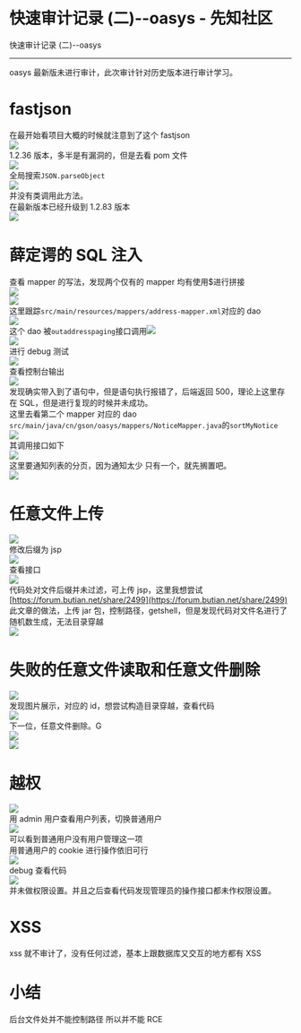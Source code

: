 

# 快速审计记录 (二)--oasys - 先知社区

快速审计记录 (二)--oasys

- - -

oasys 最新版未进行审计，此次审计针对历史版本进行审计学习。

# fastjson

在最开始看项目大概的时候就注意到了这个 fastjson  
[![](assets/1707953676-03caac07d44b82247e268ce067dee40c.png)](https://cdn.nlark.com/yuque/0/2024/png/21762749/1707098868797-9b00b5ba-7bff-43e0-b41e-be985614c47f.png#averageHue=%23e9d1b3&clientId=u804acea1-abde-4&from=paste&height=288&id=u34c2d993&originHeight=432&originWidth=1245&originalType=binary&ratio=1.5&rotation=0&showTitle=false&size=77359&status=done&style=none&taskId=u467800b7-d8ab-444b-b066-7cdeaaca9bc&title=&width=830)  
1.2.36 版本，多半是有漏洞的，但是去看 pom 文件  
[![](assets/1707953676-e9124dea502d1a21b91d984d91192e23.png)](https://cdn.nlark.com/yuque/0/2024/png/21762749/1707100529850-6446f5be-c020-42b2-bc19-86e407371cce.png#averageHue=%23202226&clientId=u6afa3b57-481e-4&from=paste&height=188&id=u4ff57114&originHeight=282&originWidth=871&originalType=binary&ratio=1.5&rotation=0&showTitle=false&size=32926&status=done&style=none&taskId=ud5df4528-2bf2-47cf-a277-566d0e7b737&title=&width=580.6666666666666)  
全局搜索`JSON.parseObject`  
[![](assets/1707953676-4029f6133ecb44f932425fad48bd5935.png)](https://cdn.nlark.com/yuque/0/2024/png/21762749/1707100623671-9fb5c183-76ae-4ed8-a00a-20f9667395f3.png#averageHue=%23a0a290&clientId=u6afa3b57-481e-4&from=paste&height=475&id=ua14ada2c&originHeight=712&originWidth=1008&originalType=binary&ratio=1.5&rotation=0&showTitle=false&size=227593&status=done&style=none&taskId=u7e0d2783-33f0-462d-a4b9-21f30751d32&title=&width=672)  
并没有类调用此方法。  
在最新版本已经升级到 1.2.83 版本  
[![](assets/1707953676-44cbc9f95ff76a00f75e37d25eda0d06.png)](https://cdn.nlark.com/yuque/0/2024/png/21762749/1707100668514-ad0309b9-e61d-49e8-b0cc-04f0ede4e966.png#averageHue=%231f2023&clientId=u6afa3b57-481e-4&from=paste&height=190&id=u8c722e7b&originHeight=285&originWidth=1021&originalType=binary&ratio=1.5&rotation=0&showTitle=false&size=29514&status=done&style=none&taskId=u6f763c9f-9df7-48fb-af47-d978f9cfca9&title=&width=680.6666666666666)

# 薛定谔的 SQL 注入

查看 mapper 的写法，发现两个仅有的 mapper 均有使用$进行拼接  
[![](assets/1707953676-c64ca29712a853d1220f5c1b7b833994.png)](https://cdn.nlark.com/yuque/0/2024/png/21762749/1707100796875-93e617aa-f58b-47ca-b420-79443ea0653d.png#averageHue=%23242f33&clientId=u6afa3b57-481e-4&from=paste&height=731&id=u9238c7d9&originHeight=1096&originWidth=1284&originalType=binary&ratio=1.5&rotation=0&showTitle=false&size=172717&status=done&style=none&taskId=udad67b08-2512-4072-851d-0b2a6f1436c&title=&width=856)  
[![](assets/1707953676-4fcee4ff22cfcff20cbb4fb9490365fc.png)](https://cdn.nlark.com/yuque/0/2024/png/21762749/1707100785676-b39d5df9-7a7c-435b-a319-08e9b6e5db8a.png#averageHue=%23242e32&clientId=u6afa3b57-481e-4&from=paste&height=643&id=u5e3e841d&originHeight=964&originWidth=1320&originalType=binary&ratio=1.5&rotation=0&showTitle=false&size=151350&status=done&style=none&taskId=u1bff3066-23fe-4a0b-8a83-813026dc5dc&title=&width=880)  
这里跟踪`src/main/resources/mappers/address-mapper.xml`对应的 dao  
[![](assets/1707953676-37d86916b3999681c55b4e41f25ed7fa.png)](https://cdn.nlark.com/yuque/0/2024/png/21762749/1707101141851-d172555c-20d4-4d5a-ab8b-3f750d95f5c3.png#averageHue=%231f2124&clientId=u6afa3b57-481e-4&from=paste&height=199&id=u4bb1ee00&originHeight=298&originWidth=1879&originalType=binary&ratio=1.5&rotation=0&showTitle=false&size=33758&status=done&style=none&taskId=uff041475-7a1f-4004-8b27-79710fc0517&title=&width=1252.6666666666667)  
这个 dao 被`outaddresspaging`接口调用[![](assets/1707953676-2cf46fc8cee6d4764a46fb8d442d6b35.png)](https://cdn.nlark.com/yuque/0/2024/png/21762749/1707101172699-b29d56bc-1511-44f9-a32a-2140c3d477bd.png#averageHue=%23202225&clientId=u6afa3b57-481e-4&from=paste&height=657&id=u73e513af&originHeight=985&originWidth=1350&originalType=binary&ratio=1.5&rotation=0&showTitle=false&size=211670&status=done&style=none&taskId=u15857613-4b62-4c93-b426-45e66c39079&title=&width=900)  
[![](assets/1707953676-e8aa7871f3faed562da0be9394904c57.png)](https://cdn.nlark.com/yuque/0/2024/png/21762749/1707103181966-83aad54d-665c-4cb7-93b5-d61f1d990501.png#averageHue=%23e8eef4&clientId=u6afa3b57-481e-4&from=paste&height=409&id=u29350926&originHeight=613&originWidth=682&originalType=binary&ratio=1.5&rotation=0&showTitle=false&size=82709&status=done&style=none&taskId=u584a8750-f545-4f3e-b60a-8420e819378&title=&width=454.6666666666667)  
进行 debug 测试  
[![](assets/1707953676-64a16d6912fe84b281e9bc723708e8af.png)](https://cdn.nlark.com/yuque/0/2024/png/21762749/1707103169546-b6932889-4825-46c0-8d6f-b0094686a92d.png#averageHue=%23232831&clientId=u6afa3b57-481e-4&from=paste&height=261&id=ua800c9d0&originHeight=391&originWidth=1804&originalType=binary&ratio=1.5&rotation=0&showTitle=false&size=139801&status=done&style=none&taskId=u57502c78-a2be-4f5b-bd50-074879addc1&title=&width=1202.6666666666667)  
查看控制台输出  
[![](assets/1707953676-8bc4ff69c1d41cf8d07ebeafa345a6f7.png)](https://cdn.nlark.com/yuque/0/2024/png/21762749/1707103377905-ed0f5506-8702-4e64-816c-3ded7c5455b5.png#averageHue=%23202226&clientId=u6afa3b57-481e-4&from=paste&height=195&id=ue230020e&originHeight=292&originWidth=2200&originalType=binary&ratio=1.5&rotation=0&showTitle=false&size=53127&status=done&style=none&taskId=uef642dfd-f1f5-47a7-889f-63cc2641473&title=&width=1466.6666666666667)  
发现确实带入到了语句中，但是语句执行报错了，后端返回 500，理论上这里存在 SQL，但是进行复现的时候并未成功。  
这里去看第二个 mapper 对应的 dao  
`src/main/java/cn/gson/oasys/mappers/NoticeMapper.java`的`sortMyNotice`  
[![](assets/1707953676-50dcaf411bfccd1bcd8ec119da39433f.png)](https://cdn.nlark.com/yuque/0/2024/png/21762749/1707103959052-c6b67ae4-a08f-466c-bd6a-ced142517cad.png#averageHue=%231f2125&clientId=u6afa3b57-481e-4&from=paste&height=82&id=ufdd20d07&originHeight=123&originWidth=1650&originalType=binary&ratio=1.5&rotation=0&showTitle=false&size=17335&status=done&style=none&taskId=uba737be7-bc4b-40bf-82c1-97abc80dad1&title=&width=1100)  
其调用接口如下  
[![](assets/1707953676-b1676d45f4e1ad341d0327e07e9941ee.png)](https://cdn.nlark.com/yuque/0/2024/png/21762749/1707103971823-8def8ac9-a325-41ab-bf1c-c74a29df361a.png#averageHue=%23202226&clientId=u6afa3b57-481e-4&from=paste&height=527&id=u29b0761f&originHeight=790&originWidth=1278&originalType=binary&ratio=1.5&rotation=0&showTitle=false&size=190666&status=done&style=none&taskId=u30537af6-63be-436d-828a-a4dded2631c&title=&width=852)  
这里要通知列表的分页，因为通知太少 只有一个，就先搁置吧。  
[![](assets/1707953676-52ca2cfb43076edda5edd501dab1f953.png)](https://cdn.nlark.com/yuque/0/2024/png/21762749/1707104503683-38e284d2-461e-404e-a356-d9017a8d2193.png#averageHue=%23b2c7d0&clientId=u6afa3b57-481e-4&from=paste&height=697&id=u5dee410f&originHeight=1045&originWidth=2067&originalType=binary&ratio=1.5&rotation=0&showTitle=false&size=99667&status=done&style=none&taskId=u3356479f-f82a-404f-98e6-54a049cf0e0&title=&width=1378)

# 任意文件上传

[![](assets/1707953676-8434c2f0e071f82fb9a64333d2274426.png)](https://cdn.nlark.com/yuque/0/2024/png/21762749/1707104956144-419ee7f4-1c9f-4ef9-9ca1-64f19c2c6558.png#averageHue=%23fefdfc&clientId=u6afa3b57-481e-4&from=paste&height=619&id=u6c7ed7d9&originHeight=928&originWidth=1728&originalType=binary&ratio=1.5&rotation=0&showTitle=false&size=40065&status=done&style=none&taskId=ub66ddbee-419e-427b-ac1c-fa5a6083341&title=&width=1152)  
修改后缀为 jsp  
[![](assets/1707953676-d112490b5f8bc09dfdbdbc64bdcac418.png)](https://cdn.nlark.com/yuque/0/2024/png/21762749/1707105001849-ff18aa92-e230-4612-8e29-9907f13efc79.png#averageHue=%23ebeff4&clientId=u6afa3b57-481e-4&from=paste&height=557&id=u0010570a&originHeight=835&originWidth=1437&originalType=binary&ratio=1.5&rotation=0&showTitle=false&size=256252&status=done&style=none&taskId=u8898d5fa-20c6-4e37-8bbe-54370d04c51&title=&width=958)  
查看接口  
[![](assets/1707953676-9db6b4aa28f0514f5735ede9d19e8239.png)](https://cdn.nlark.com/yuque/0/2024/png/21762749/1707104933703-d59947c6-f965-4167-9185-fbba95194778.png#averageHue=%2322262f&clientId=u6afa3b57-481e-4&from=paste&height=283&id=u240c7e08&originHeight=424&originWidth=2289&originalType=binary&ratio=1.5&rotation=0&showTitle=false&size=172699&status=done&style=none&taskId=uf94addb3-9a41-45f3-85aa-8ef7981b7cb&title=&width=1526)  
代码处对文件后缀并未过滤，可上传 jsp，这里我想尝试 [https://forum.butian.net/share/2499](https://forum.butian.net/share/2499)  
此文章的做法，上传 jar 包，控制路径，getshell，但是发现代码对文件名进行了随机数生成，无法目录穿越  
[![](assets/1707953676-41e46536b22b04943a06a5cf059aca73.png)](https://cdn.nlark.com/yuque/0/2024/png/21762749/1707105347886-5a844253-4f17-47ab-a754-3f4505e1aaf7.png#averageHue=%23262a32&clientId=u6afa3b57-481e-4&from=paste&height=306&id=uebd30d7c&originHeight=459&originWidth=1857&originalType=binary&ratio=1.5&rotation=0&showTitle=false&size=190667&status=done&style=none&taskId=ua59db780-6ffd-4355-8ecb-68fb1d28aef&title=&width=1238)

# 失败的任意文件读取和任意文件删除

[![](assets/1707953676-7b4571a2dcb7ebdde6c1bda52a2d524f.png)](https://cdn.nlark.com/yuque/0/2024/png/21762749/1707105513752-a91fe5e6-8874-49f6-a9c2-3b0938a8ff32.png#averageHue=%23ebeff3&clientId=u6afa3b57-481e-4&from=paste&height=373&id=u820b8426&originHeight=559&originWidth=1371&originalType=binary&ratio=1.5&rotation=0&showTitle=false&size=118298&status=done&style=none&taskId=u7b533c67-5658-4b7d-b6bf-88ffe54d731&title=&width=914)  
发现图片展示，对应的 id，想尝试构造目录穿越，查看代码  
[![](assets/1707953676-1722f83eaa816186052a3ba2a563bece.png)](https://cdn.nlark.com/yuque/0/2024/png/21762749/1707105560415-209be6bc-fd5c-4cef-924e-baf1da43559d.png#averageHue=%23212226&clientId=u6afa3b57-481e-4&from=paste&height=179&id=ubdcbaa79&originHeight=268&originWidth=1245&originalType=binary&ratio=1.5&rotation=0&showTitle=false&size=38702&status=done&style=none&taskId=u2604ab97-e8ea-4b13-a114-6f560124a7d&title=&width=830)  
下一位，任意文件删除。G  
[![](assets/1707953676-fb94bac5346b5f19326c88e25db335b3.png)](https://cdn.nlark.com/yuque/0/2024/png/21762749/1707105617680-9463674d-5553-44c4-8cf1-adc545aa8a49.png#averageHue=%23e8edf3&clientId=u6afa3b57-481e-4&from=paste&height=370&id=uc8f910e0&originHeight=555&originWidth=645&originalType=binary&ratio=1.5&rotation=0&showTitle=false&size=70274&status=done&style=none&taskId=uff25ba47-4ed6-410e-a601-f95fc162f21&title=&width=430)  
[![](assets/1707953676-464b2172f8e1f5d9d72c6bac8215f13c.png)](https://cdn.nlark.com/yuque/0/2024/png/21762749/1707105605286-33e70162-fc37-4a4d-9f6f-e8bcb23c2f35.png#averageHue=%23202225&clientId=u6afa3b57-481e-4&from=paste&height=317&id=u10e54cb5&originHeight=475&originWidth=1207&originalType=binary&ratio=1.5&rotation=0&showTitle=false&size=91083&status=done&style=none&taskId=uc70195fb-a610-44ab-a582-86cc2b8b3a4&title=&width=804.6666666666666)

# 越权

[![](assets/1707953676-e0079c5560f2bf1d04574f22d194f75d.png)](https://cdn.nlark.com/yuque/0/2024/png/21762749/1707106247169-19b83d1a-df5d-4383-be87-6c5f3a9f7d4f.png#averageHue=%23bae1dd&clientId=u6afa3b57-481e-4&from=paste&height=367&id=uddfa9908&originHeight=550&originWidth=1395&originalType=binary&ratio=1.5&rotation=0&showTitle=false&size=148528&status=done&style=none&taskId=u4d60bfc1-6197-43df-83fa-a9931448f80&title=&width=930)  
用 admin 用户查看用户列表，切换普通用户  
[![](assets/1707953676-91cccc913d9b7ba8f50fe5597bbe65ca.png)](https://cdn.nlark.com/yuque/0/2024/png/21762749/1707106274906-1cb71765-249e-4df4-b216-1e973cddbc42.png#averageHue=%231e5260&clientId=u6afa3b57-481e-4&from=paste&height=661&id=ub17e6e5f&originHeight=991&originWidth=1276&originalType=binary&ratio=1.5&rotation=0&showTitle=false&size=87441&status=done&style=none&taskId=ue2e73787-3e0a-4975-b58d-07297aa8141&title=&width=850.6666666666666)  
可以看到普通用户没有用户管理这一项  
用普通用户的 cookie 进行操作依旧可行  
[![](assets/1707953676-d0827fd1cac04b1178c8e0c27f1a4094.png)](https://cdn.nlark.com/yuque/0/2024/png/21762749/1707106342659-0a2a4aa5-8704-47ca-8bb5-02b32b14014b.png#averageHue=%23acd7cc&clientId=u6afa3b57-481e-4&from=paste&height=441&id=ucf07895a&originHeight=661&originWidth=1785&originalType=binary&ratio=1.5&rotation=0&showTitle=false&size=243527&status=done&style=none&taskId=u57220b7f-368b-4cff-9a70-6c5372ba398&title=&width=1190)  
debug 查看代码  
[![](assets/1707953676-0722d81b7eeb22b749b704f85136101c.png)](https://cdn.nlark.com/yuque/0/2024/png/21762749/1707106416886-634d0f84-2194-4f5b-a93c-607381c280c9.png#averageHue=%23212834&clientId=u6afa3b57-481e-4&from=paste&height=172&id=ud39b7ccc&originHeight=258&originWidth=1795&originalType=binary&ratio=1.5&rotation=0&showTitle=false&size=59294&status=done&style=none&taskId=u0665d2e1-8bfc-4e0a-b3b3-f19153d83c2&title=&width=1196.6666666666667)  
并未做权限设置。并且之后查看代码发现管理员的操作接口都未作权限设置。

# XSS

xss 就不审计了，没有任何过滤，基本上跟数据库又交互的地方都有 XSS

# 小结

后台文件处并不能控制路径 所以并不能 RCE
